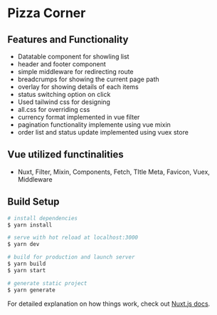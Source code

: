 # Pizza Corner

## Features and Functionality

* Datatable component for showling list
* header and footer component
* simple middleware for redirecting route
* breadcrumps for showing the current page path
* overlay for showing details of each items
* status switching option on click
* Used tailwind css for designing
* all.css for overriding css
* currency format implemented in vue filter
* pagination functionality implemente using vue mixin
* order list and status update implemented using vuex store

## Vue utilized functinalities

* Nuxt, Filter, Mixin, Components, Fetch, TItle Meta, Favicon, Vuex, Middleware

## Build Setup

```bash
# install dependencies
$ yarn install

# serve with hot reload at localhost:3000
$ yarn dev

# build for production and launch server
$ yarn build
$ yarn start

# generate static project
$ yarn generate
```

For detailed explanation on how things work, check out [Nuxt.js docs](https://nuxtjs.org).
